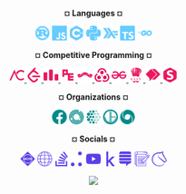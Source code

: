 <p align="center"> <b>¤ Languages ¤</b></p>
<p align="center">
  <img height="26px" src="lang/lang-rust.svg">
  <img height="26px" src="lang/lang-javascript.svg">
  <img height="26px" src="lang/lang-cpp.svg">
  <img height="26px" src="lang/lang-python.svg">
  <img height="26px" src="lang/lang-haskell.svg">
  <img height="26px" src="lang/lang-typescript.svg">
  <img height="26px" src="lang/lang-golang.svg">
</p>

<p align="center"> <b>¤ Competitive Programming ¤</b></p>
<p align="center">
  <a href="https://atcoder.jp/users/polygonx"> <img height="26px" src="cp/cp-atcoder.svg"> </a>
  <a href="https://leetcode.com/polygonx"> <img height="26px" src="cp/cp-leetcode.svg"> </a>
  <a href="https://codeforces.com/profile/polygonx"> <img height="26px" src="cp/cp-codeforces.svg"> </a>
  <a href="https://projecteuler.net/profile/polygonx.png"> <img height="26px" src="cp/cp-projecteuler.svg"> </a>
  <a href="https://www.topcoder.com/members/polygonx"> <img height="26px" src="cp/cp-topcoder.svg"> </a>
  <a href="https://open.kattis.com/users/polygonx"> <img height="26px" src="cp/cp-kattis.svg"> </a>
  <a href="https://auth.geeksforgeeks.org/user/polygonx"> <img height="26px" src="cp/cp-geeksforgeeks.svg"> </a>
  <a href="https://www.codechef.com/users/polygonx"> <img height="26px" src="cp/cp-codechef.svg"> </a>
  <a href="https://binarysearch.com/@/polygonx"> <img height="26px" src="cp/cp-binarysearch.svg"> </a>
  <a href="https://www.spoj.com/users/polygonx"> <img height="26px" src="cp/cp-spoj.svg"> </a>
</p>

<p align="center"> <b>¤ Organizations ¤</b></p>
<p align="center">
  <img height="26px" src="org/org-facebook.svg">
  <img height="26px" src="org/org-janestreet.svg">
  <img height="26px" src="org/org-mila.svg">
  <img height="26px" src="org/org-jump.svg">
  <img height="26px" src="org/org-deepmind.svg">
</p>

<p align="center"> <b>¤ Socials ¤</b></p>
<p align="center">
  <img height="26px" src="soc/soc-acm.svg">
  <img height="26px" src="soc/soc-website.svg">
  <img height="26px" src="soc/soc-stackoverflow.svg"><img height="26px" src="soc/soc-jovianai.svg">
  <img height="26px" src="soc/soc-youtube.svg">
  <img height="26px" src="soc/soc-kaggle.svg"><img height="26px" src="soc/soc-mathoverflow.svg">
  <img height="26px" src="soc/soc-blog.svg">
  <img height="26px" src="soc/soc-lichess.svg">
</p>

<p align="center">
  <img height="52px" src="https://img.pokemondb.net/sprites/heartgold-soulsilver/shiny/snorlax.png">
</p>
